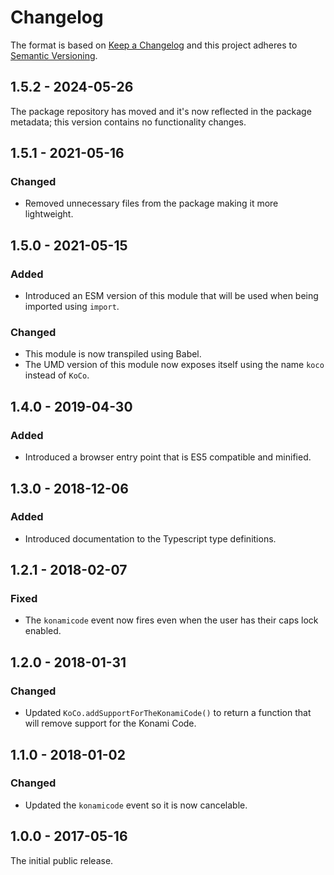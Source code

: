 # Changelog

The format is based on [Keep a Changelog](http://keepachangelog.com/) and this project adheres to [Semantic Versioning](https://semver.org/spec/v2.0.0.html).

## 1.5.2 - 2024-05-26

The package repository has moved and it's now reflected in the package metadata; this version contains no functionality changes.

## 1.5.1 - 2021-05-16

### Changed

- Removed unnecessary files from the package making it more lightweight.

## 1.5.0 - 2021-05-15

### Added

- Introduced an ESM version of this module that will be used when being imported using `import`.

### Changed

- This module is now transpiled using Babel.
- The UMD version of this module now exposes itself using the name `koco` instead of `KoCo`.

## 1.4.0 - 2019-04-30

### Added

- Introduced a browser entry point that is ES5 compatible and minified.

## 1.3.0 - 2018-12-06

### Added

- Introduced documentation to the Typescript type definitions.

## 1.2.1 - 2018-02-07

### Fixed

- The `konamicode` event now fires even when the user has their caps lock enabled.

## 1.2.0 - 2018-01-31

### Changed

- Updated `KoCo.addSupportForTheKonamiCode()` to return a function that will remove support for the Konami Code.

## 1.1.0 - 2018-01-02

### Changed

- Updated the `konamicode` event so it is now cancelable.

## 1.0.0 - 2017-05-16

The initial public release.
